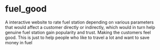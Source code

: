 # fuel_good
A interactive website to rate fuel station depending on various parameters that would affect a customer directly or indirectly, which would in turn help genuine fuel station gain popularity and trust. Making the customers feel good.
This is just to help people who like to travel a lot and want to save money in fuel
